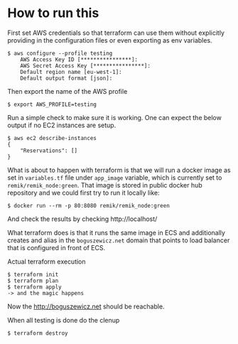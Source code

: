 # How to run this

First set AWS credentials so that terraform can use them without explicitly providing in the configuration files or even exporting as env variables.

```
$ aws configure --profile testing
    AWS Access Key ID [****************]:
    AWS Secret Access Key [****************]:
    Default region name [eu-west-1]:
    Default output format [json]:
```

Then export the name of the AWS profile

    $ export AWS_PROFILE=testing

Run a simple check to make sure it is working. One can expect the below output if no EC2 instances are setup.
```
$ aws ec2 describe-instances
{
    "Reservations": []
}
```

What is about to happen with terraform is that we will run a docker image as set in `variables.tf` file under `app_image` variable, which is currently set to `remik/remik_node:green`. That image is stored in public docker hub repository and we could first try to run it locally like:

    $ docker run --rm -p 80:8080 remik/remik_node:green

And check the results by checking http://localhost/

What terraform does is that it runs the same image in ECS and additionally creates and alias in the `boguszewicz.net` domain that points to load balancer that is configured in front of ECS.

Actual terraform execution
```
$ terraform init
$ terraform plan
$ terraform apply
-> and the magic happens
```

Now the http://boguszewicz.net should be reachable.

When all testing is done do the clenup

    $ terraform destroy




